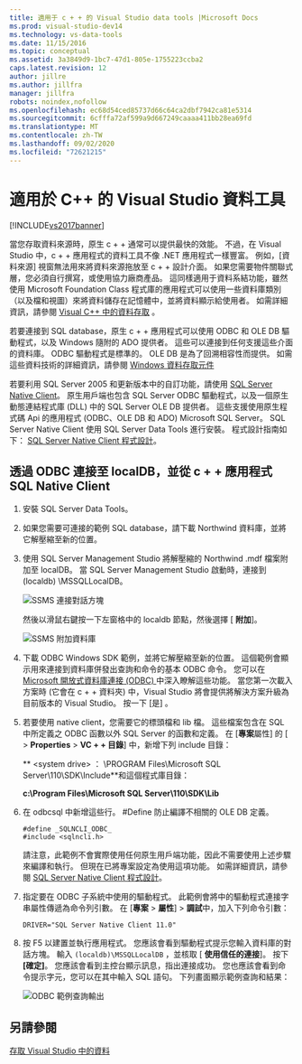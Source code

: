 ```yaml
---
title: 適用于 c + + 的 Visual Studio data tools |Microsoft Docs
ms.prod: visual-studio-dev14
ms.technology: vs-data-tools
ms.date: 11/15/2016
ms.topic: conceptual
ms.assetid: 3a3849d9-1bc7-47d1-805e-1755223ccba2
caps.latest.revision: 12
author: jillre
ms.author: jillfra
manager: jillfra
robots: noindex,nofollow
ms.openlocfilehash: ec68d54ced85737d66c64ca2dbf7942ca81e5314
ms.sourcegitcommit: 6cfffa72af599a9d667249caaaa411bb28ea69fd
ms.translationtype: MT
ms.contentlocale: zh-TW
ms.lasthandoff: 09/02/2020
ms.locfileid: "72621215"
---
```

# <a name="visual-studio-data-tools-for-c"></a>適用於 C++ 的 Visual Studio 資料工具
[!INCLUDE[vs2017banner](../includes/vs2017banner.md)]

當您存取資料來源時，原生 c + + 通常可以提供最快的效能。 不過，在 Visual Studio 中，c + + 應用程式的資料工具不像 .NET 應用程式一樣豐富。 例如，[資料來源] 視窗無法用來將資料來源拖放至 c + + 設計介面。 如果您需要物件關聯式層，您必須自行撰寫，或使用協力廠商產品。  這同樣適用于資料系結功能，雖然使用 Microsoft Foundation Class 程式庫的應用程式可以使用一些資料庫類別（以及檔和視圖）來將資料儲存在記憶體中，並將資料顯示給使用者。 如需詳細資訊，請參閱 [Visual C++ 中的資料存取](https://msdn.microsoft.com/library/7wtdsdkh.aspx) 。

 若要連接到 SQL database，原生 c + + 應用程式可以使用 ODBC 和 OLE DB 驅動程式，以及 Windows 隨附的 ADO 提供者。     這些可以連接到任何支援這些介面的資料庫。 ODBC 驅動程式是標準的。 OLE DB 是為了回溯相容性而提供。 如需這些資料技術的詳細資訊，請參閱 [Windows 資料存取元件](https://msdn.microsoft.com/library/windows/desktop/aa968814\(v=vs.85\).aspx)

 若要利用 SQL Server 2005 和更新版本中的自訂功能，請使用 [SQL Server Native Client](https://msdn.microsoft.com/sqlserver/aa937733)。 原生用戶端也包含 SQL Server ODBC 驅動程式，以及一個原生動態連結程式庫 (DLL) 中的 SQL Server OLE DB 提供者。 這些支援使用原生程式碼 Api 的應用程式 (ODBC、OLE DB 和 ADO) Microsoft SQL Server。  SQL Server Native Client 使用 SQL Server Data Tools 進行安裝。 程式設計指南如下： [SQL Server Native Client 程式設計](https://msdn.microsoft.com/library/ms130892.aspx)。

## <a name="to-connect-to-localdb-through-odbc-and-sql-native-client-from-a-c-application"></a>透過 ODBC 連接至 localDB，並從 c + + 應用程式 SQL Native Client

1. 安裝 SQL Server Data Tools。

2. 如果您需要可連接的範例 SQL database，請下載 Northwind 資料庫，並將它解壓縮至新的位置。

3. 使用 SQL Server Management Studio 將解壓縮的 Northwind .mdf 檔案附加至 localDB。 當 SQL Server Management Studio 啟動時，連接到 (localdb) \MSSQLLocalDB。

    ![SSMS 連接對話方塊](../data-tools/media/raddata-ssms-connect-dialog.png "raddata SSMS connect 對話方塊")

    然後以滑鼠右鍵按一下左窗格中的 localdb 節點，然後選擇 [ **附加**]。

    ![SSMS 附加資料庫](../data-tools/media/raddata-ssms-attach-database.png "raddata SSMS 附加資料庫")

4. 下載 ODBC Windows SDK 範例，並將它解壓縮至新的位置。 這個範例會顯示用來連接到資料庫併發出查詢和命令的基本 ODBC 命令。 您可以在 [Microsoft 開放式資料庫連接 (ODBC) ](https://msdn.microsoft.com/library/windows/desktop/ms710252\(v=vs.85\).aspx)中深入瞭解這些功能。 當您第一次載入方案時 (它會在 c + + 資料夾) 中，Visual Studio 將會提供將解決方案升級為目前版本的 Visual Studio。 按一下 [是]  。

5. 若要使用 native client，您需要它的標頭檔和 lib 檔。 這些檔案包含在 SQL 中所定義之 ODBC 函數以外 SQL Server 的函數和定義。 在 [**專案**屬性] 的 [  >  **Properties**  >  **VC + + 目錄**] 中，新增下列 include 目錄：

   ** \<system drive> ： \PROGRAM Files\Microsoft SQL Server\110\SDK\Include**和這個程式庫目錄：

   **c:\Program Files\Microsoft SQL Server\110\SDK\Lib**

6. 在 odbcsql 中新增這些行。 #Define 防止編譯不相關的 OLE DB 定義。

   ```
   #define _SQLNCLI_ODBC_
   #include <sqlncli.h>
   ```

    請注意，此範例不會實際使用任何原生用戶端功能，因此不需要使用上述步驟來編譯和執行。 但現在已將專案設定為使用這項功能。 如需詳細資訊，請參閱 [SQL Server Native Client 程式設計](https://msdn.microsoft.com/library/ms130892\(v=sql.130\).aspx)。

7. 指定要在 ODBC 子系統中使用的驅動程式。 此範例會將中的驅動程式連接字串屬性傳遞為命令列引數。 在 [**專案**  >  **屬性**]  >  **調試**中，加入下列命令引數：

   ```
   DRIVER="SQL Server Native Client 11.0"
   ```

8. 按 F5 以建置並執行應用程式。 您應該會看到驅動程式提示您輸入資料庫的對話方塊。 輸入 `(localdb)\MSSQLLocalDB` ，並核取 [ **使用信任的連接**]。 按下 **[確定]**。 您應該會看到主控台顯示訊息，指出連接成功。 您也應該會看到命令提示字元，您可以在其中輸入 SQL 語句。 下列畫面顯示範例查詢和結果：

    ![ODBC 範例查詢輸出](../data-tools/media/raddata-odbc-sample-query-output.png "raddata ODBC 範例查詢輸出")

## <a name="see-also"></a>另請參閱
 [存取 Visual Studio 中的資料](../data-tools/accessing-data-in-visual-studio.md)
